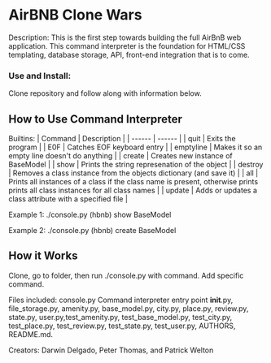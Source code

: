 # AirBNB Clone Wars

Description: This is the first step towards building the full AirBnB web application. This command interpreter is the foundation for HTML/CSS templating, database storage, API, front-end integration that is to come.

### Use and Install: 
Clone repository and follow along with information below.

## How to Use Command Interpreter
Builtins:
| Command | Description |
| ------ | ------ |
| quit | Exits the program |
| E0F | Catches EOF keyboard entry |
| emptyline | Makes it so an empty line doesn't do anything |
| create | Creates new instance of BaseModel |
| show | Prints the string represenation of the object |
| destroy | Removes a class instance from the objects dictionary (and save it) |
| all | Prints all instances of a class if the class name is present, otherwise prints prints all class instances for all class names |
| update | Adds or updates a class attribute with a specified file | 

Example 1: ./console.py 
(hbnb) show BaseModel

Example 2: ./console.py
(hbnb) create BaseModel

## How it Works
Clone, go to folder, then run ./console.py with command. Add specific command. 

Files included: console.py Command interpreter entry point
__init__.py, file_storage.py, amenity.py, base_model.py, city.py, place.py, review.py, state.py, user.py,test_amenity.py, test_base_model.py, test_city.py, test_place.py, test_review.py, test_state.py, test_user.py, AUTHORS, README.md.

Creators: Darwin Delgado, Peter Thomas, and Patrick Welton
